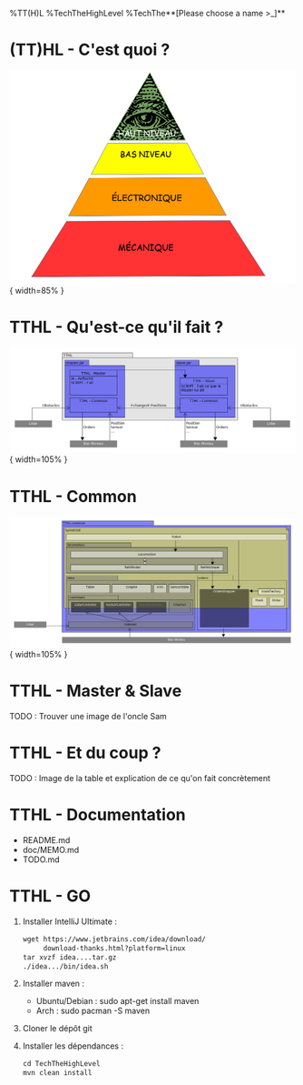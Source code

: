 %TT(H)L
%TechTheHighLevel
%TechThe**[Please choose a name \>_]**

# (TT)HL - C'est quoi ?
![HL - Pyramide](../images/Pyramide_INTech.png){ width=85% }

# TTHL - Qu'est-ce qu'il fait ?
![TTHL - Organisation](../images/TTHL.png){ width=105% }

# TTHL - Common
![TTHL - Common](../images/TTHL-common.png){ width=105% }

# TTHL - Master & Slave
TODO : Trouver une image de l'oncle Sam

# TTHL - Et du coup ?
TODO : Image de la table et explication de ce qu'on fait concrètement

# TTHL - Documentation
* README.md
* doc/MEMO.md
* TODO.md

# TTHL - GO
1.  Installer IntelliJ Ultimate :

        wget https://www.jetbrains.com/idea/download/
             download-thanks.html?platform=linux
        tar xvzf idea....tar.gz
        ./idea.../bin/idea.sh

2.  Installer maven :
    * Ubuntu/Debian : sudo apt-get install maven
    * Arch : sudo pacman -S maven

3.  Cloner le dépôt git
4.  Installer les dépendances :

        cd TechTheHighLevel
        mvn clean install